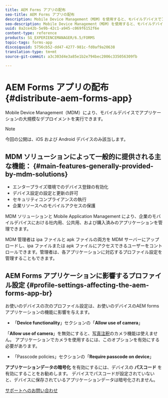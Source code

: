 ```yaml
---
title: AEM Forms アプリの配布
seo-title: AEM Forms アプリの配布
description: Mobile Device Management（MDM）を使用すると、モバイルデバイスでアプリケーションの大規模なデプロイメントを実行できます。
seo-description: Mobile Device Management（MDM）を使用すると、モバイルデバイスでアプリケーションの大規模なデプロイメントを実行できます。
uuid: 8a2ce42b-5e9b-42c1-a945-c069f6152f6e
content-type: reference
products: SG_EXPERIENCEMANAGER/6.5/FORMS
topic-tags: forms-app
discoiquuid: 5756cb52-dd47-4277-981c-fd0af9a20638
translation-type: tm+mt
source-git-commit: a3c303d4e3a85e1b2e794bec2006c335056309fb

---
```



# AEM Forms アプリの配布 {#distribute-aem-forms-app}

Mobile Device Management（MDM）により、モバイルデバイスでアプリケーションの大規模なデプロイメントを実行できます。

>[!NOTE]
>
>今回の公開は、iOS および Android デバイスのみ該当します。

## MDM ソリューションによって一般的に提供される主な機能： {#main-features-generally-provided-by-mdm-solutions}

* エンタープライズ環境でのデバイス登録の有効化
* デバイス設定の設定と更新の許可
* セキュリティコンプライアンスの執行
* 企業リソースへのモバイルアクセスの保護

MDM ソリューションと Mobile Application Management により、企業のモバイルデバイスにおける社内用、公共用、および購入済みのアプリケーションを管理できます。

MDM 管理者は ipa ファイルと apk ファイルの両方を MDM サーバーにアップロードし、ipa ファイルまたは apk ファイルにアクセスできるユーザーをコントロールできます。管理者は、各アプリケーションに対応するプロファイル設定を管理することもできます。

## AEM Forms アプリケーションに影響するプロファイル設定 {#profile-settings-affecting-the-aem-forms-app-br}

お使いのデバイスの次のプロファイル設定は、お使いのデバイスのAEM formsアプリケーションの機能に影響を与えます。

* 「**Device functionality**」セクションの「**Allow use of camera**」

「**Allow use of camera**」を無効にすると、[写真注釈](/help/forms/using/add-attachments.md)のカメラ機能は使えません。 アプリケーションでカメラを使用するには、このオプションを有効にする必要があります。

* 「Passcode policies」セクションの「**Require passcode on device**」

**アプリケーションデータの暗号化** を有効にするには、デバイスの **パスコード** を有効にすることをお勧めします。 デバイスでパスコードが設定されていないと、デバイスに保存されているアプリケーションデータは暗号化されません。

[サポートへのお問い合わせ](https://www.adobe.com/account/sign-in.supportportal.html)
